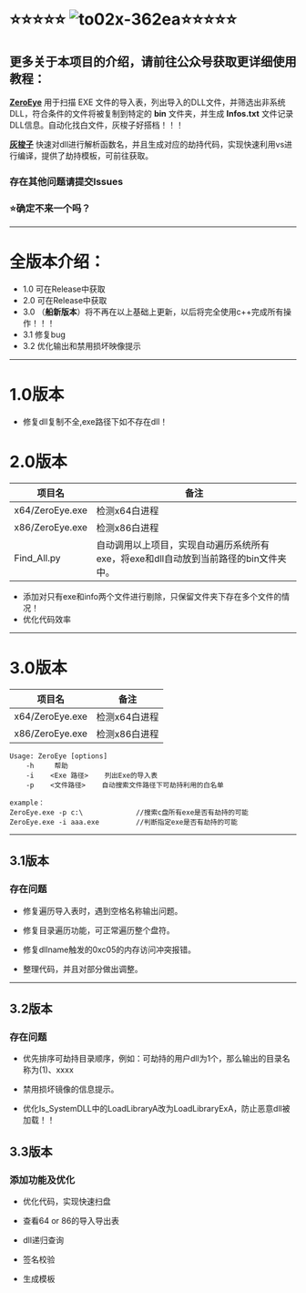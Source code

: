 # ⭐⭐⭐⭐⭐   ![to02x-362ea](https://github.com/user-attachments/assets/55f1bb83-5527-4958-8770-bbb444c2f92f)⭐⭐⭐⭐⭐



## 更多关于本项目的介绍，请前往公众号获取更详细使用教程：

**[ZeroEye](https://mp.weixin.qq.com/s?__biz=MzkyNDUzNjk4MQ==&mid=2247484591&idx=1&sn=50b813e4c626aa967d6c506c4749c032&chksm=c1d51d55f6a294434e27bbcd6dc45268e64ac8a86bc1215c2df9140d350ea2f26ed6d91a2655#rd)** 用于扫描 EXE 文件的导入表，列出导入的DLL文件，并筛选出非系统DLL，符合条件的文件将被复制到特定的 **bin**  文件夹，并生成 **Infos.txt** 文件记录DLL信息。自动化找白文件，灰梭子好搭档！！！

**[灰梭子](https://mp.weixin.qq.com/s?__biz=MzkyNDUzNjk4MQ==&mid=2247483925&idx=1&sn=7424113417378915f17155260bdeef67&chksm=c1d51beff6a292f9cbb906cbaa2a55925d7ac1faeb9860b2d340b95cd33a2a0478d494daf711&scene=21#wechat_redirect)** 快速对dll进行解析函数名，并且生成对应的劫持代码，实现快速利用vs进行编译，提供了劫持模板，可前往获取。

### 存在其他问题请提交**lssues**

###  ⭐确定不来一个吗？

---

# 全版本介绍：

* 1.0 可在Release中获取
* 2.0 可在Release中获取
* 3.0 （**船新版本**）将不再在以上基础上更新，以后将完全使用c++完成所有操作！！！
* 3.1 修复bug
* 3.2 优化输出和禁用损坏映像提示

---

# 1.0版本
* 修复dll复制不全,exe路径下如不存在dll！


# 2.0版本
| 项目名          | 备注                                                         |
| --------------- | ------------------------------------------------------------ |
| x64/ZeroEye.exe | 检测x64白进程                                                |
| x86/ZeroEye.exe | 检测x86白进程                                                |
| Find_All.py     | 自动调用以上项目，实现自动遍历系统所有exe，将exe和dll自动放到当前路径的bin文件夹中。 |

* 添加对只有exe和info两个文件进行剔除，只保留文件夹下存在多个文件的情况！
* 优化代码效率

---
# 3.0版本
| 项目名             | 备注       |
| --------------- | -------- |
| x64/ZeroEye.exe | 检测x64白进程 |
| x86/ZeroEye.exe | 检测x86白进程 |

```
Usage: ZeroEye [options]
    -h     帮助
    -i    <Exe 路径>    列出Exe的导入表
    -p    <文件路径>    自动搜索文件路径下可劫持利用的白名单

example：
ZeroEye.exe -p c:\             //搜索c盘所有exe是否有劫持的可能
ZeroEye.exe -i aaa.exe         //判断指定exe是否有劫持的可能
```
---
## 3.1版本
### 存在问题

* 修复遍历导入表时，遇到空格名称输出问题。
 
* 修复目录遍历功能，可正常遍历整个盘符。

* 修复dllname触发的0xc05的内存访问冲突报错。

* 整理代码，并且对部分做出调整。

---
## 3.2版本
### 存在问题

* 优先排序可劫持目录顺序，例如：可劫持的用户dll为1个，那么输出的目录名称为(1)、xxxx

* 禁用损坏镜像的信息提示。

* 优化Is_SystemDLL中的LoadLibraryA改为LoadLibraryExA，防止恶意dll被加载！！

## 3.3版本
### 添加功能及优化

* 优化代码，实现快速扫盘

* 查看64 or 86的导入导出表

* dll递归查询

* 签名校验
  
* 生成模板

